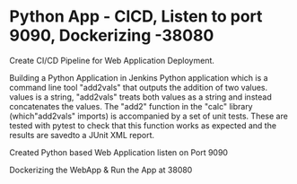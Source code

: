 # Python App - CICD, Listen to port 9090, Dockerizing  -38080

Create CI/CD Pipeline for Web Application Deployment.

Building a Python Application in Jenkins
Python application which is a command line tool "add2vals" that outputs the addition of two values. 
values is a string, "add2vals" treats both values as a string and instead concatenates the values. The "add2" function in the "calc" library (which"add2vals" imports) is accompanied by a set of unit tests. These are tested with pytest to check that this function works as expected and the results are savedto a JUnit XML report.

Created Python based Web Application listen on Port 9090

Dockerizing the WebApp & Run the App at 38080


